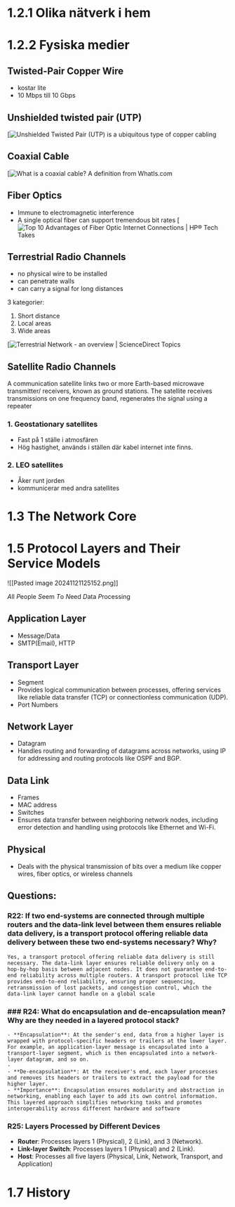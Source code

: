 # 1.2.1 Olika nätverk i hem

# 1.2.2 Fysiska medier

## Twisted-Pair Copper Wire
- kostar lite
- 10 Mbps till 10 Gbps
## Unshielded twisted pair (UTP)
[![Unshielded Twisted Pair (UTP) is a ubiquitous type of copper cabling](https://encrypted-tbn0.gstatic.com/images?q=tbn:ANd9GcTCXg2zolucQGWFTL5wOy3Aoh0cSqjxfJTF5Q&s)

## Coaxial Cable
[![What is a coaxial cable? A definition from WhatIs.com](https://www.techtarget.com/rms/onlineImages/networking-coaixal_cable_01_mobile.jpg)

## Fiber Optics
- Immune to electromagnetic interference
- A single optical fiber can support tremendous bit rates
[![Top 10 Advantages of Fiber Optic Internet Connections | HP® Tech Takes](https://store.hp.com/app/assets/images/uploads/prod/top-10-advantages-of-fiber-topic-internet-connections-hero1566844551360542.jpg)

## Terrestrial Radio Channels
- no physical wire to be installed
- can penetrate walls
- can carry a signal for long distances

3 kategorier:
1. Short distance
2. Local areas
3. Wide areas

[![Terrestrial Network - an overview | ScienceDirect Topics](https://ars.els-cdn.com/content/image/3-s2.0-B9780128239780000101-f06-05-9780128239780.jpg)

## Satellite Radio Channels
A communication satellite links two or more Earth-based microwave transmitter/ receivers, known as ground stations. The satellite receives transmissions on one frequency band, regenerates the signal using a repeater 
### 1. Geostationary satellites
- Fast på 1 ställe i atmosfären
- Hög hastighet, används i ställen där kabel internet inte finns.
### 2. LEO satellites
- Åker runt jorden
- kommunicerar med andra satellites




# 1.3 The Network Core

# 1.5 Protocol Layers and Their Service Models
![[Pasted image 20241121125152.png]]

*A*ll *P*eople *S*eem *T*o *N*eed *D*ata *P*rocessing
## Application Layer
- Message/Data
- SMTP(Email), HTTP
## Transport Layer
- Segment
- Provides logical communication between processes, offering services like reliable data transfer (TCP) or connectionless communication (UDP).
- Port Numbers
## Network Layer
- Datagram
- Handles routing and forwarding of datagrams across networks, using IP for addressing and routing protocols like OSPF and BGP.
## Data Link
- Frames
- MAC address
- Switches
- Ensures data transfer between neighboring network nodes, including error detection and handling using protocols like Ethernet and Wi-Fi.
##  Physical
- Deals with the physical transmission of bits over a medium like copper wires, fiber optics, or wireless channels
## Questions:
### **R22**: If two end-systems are connected through multiple routers and the data-link level between them ensures reliable data delivery, is a transport protocol offering reliable data delivery between these two end-systems necessary? Why?
```
Yes, a transport protocol offering reliable data delivery is still necessary. The data-link layer ensures reliable delivery only on a hop-by-hop basis between adjacent nodes. It does not guarantee end-to-end reliability across multiple routers. A transport protocol like TCP provides end-to-end reliability, ensuring proper sequencing, retransmission of lost packets, and congestion control, which the data-link layer cannot handle on a global scale​
```
### ### **R24**: What do encapsulation and de-encapsulation mean? Why are they needed in a layered protocol stack?
```
- **Encapsulation**: At the sender's end, data from a higher layer is wrapped with protocol-specific headers or trailers at the lower layer. For example, an application-layer message is encapsulated into a transport-layer segment, which is then encapsulated into a network-layer datagram, and so on.
- 
- **De-encapsulation**: At the receiver's end, each layer processes and removes its headers or trailers to extract the payload for the higher layer.
- **Importance**: Encapsulation ensures modularity and abstraction in networking, enabling each layer to add its own control information. This layered approach simplifies networking tasks and promotes interoperability across different hardware and software​
```

### R25: Layers Processed by Different Devices
- **Router**: Processes layers 1 (Physical), 2 (Link), and 3 (Network).
- **Link-layer Switch**: Processes layers 1 (Physical) and 2 (Link).
- **Host**: Processes all five layers (Physical, Link, Network, Transport, and Application)​

# 1.7 History

